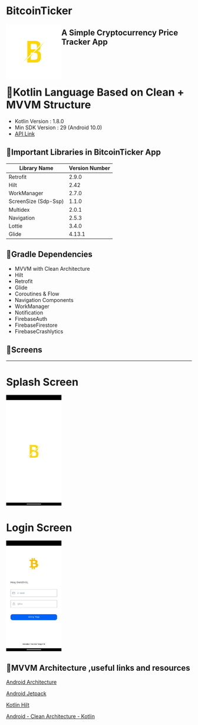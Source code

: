 # BitcoinTicker
<img align="left" width="150" height="150" src="https://github.com/tugfe52/BitcoinTicker/blob/development/app/src/main/res/drawable/app_logo.png">

## A Simple Cryptocurrency Price Tracker App

<br><br><br>

# 📍Kotlin Language Based on Clean + MVVM Structure

- Kotlin Version : 1.8.0
- Min SDK Version : 29 (Android 10.0)
- [API Link](https://www.coingecko.com/en/api)

## 📍Important Libraries in BitcoinTicker App

|Library Name   |Version Number          |
|---------------|------------------------|
|Retrofit		 |2.9.0                   |
|Hilt      |2.42 					|
|WorkManager			 |2.7.0 					|
|ScreenSize (Sdp-Ssp)		 |1.1.0				|
|Multidex	 |2.0.1				|
|Navigation	 |2.5.3			|
|Lottie	 |3.4.0		|
|Glide	 |4.13.1		|

## 📍Gradle Dependencies

- MVVM with Clean Architecture
- Hilt
- Retrofit
- Glide
- Coroutines & Flow
- Navigation Components
- WorkManager
- Notification
- FirebaseAuth
- FirebaseFirestore
- FirebaseCrashlytics

## 📍Screens
-----------

# Splash Screen
<img width="150" height="300" src="images/splash_screen.png">

# Login Screen
<img width="150" height="300" src="images/login_screen.png">


## 📍MVVM Architecture ,useful links and resources

[Android Architecture](https://github.com/googlesamples/android-architecture)

[Android Jetpack](https://github.com/androidx)

[Kotlin Hilt](https://developer.android.com/training/dependency-injection/hilt-android)

[Android - Clean Architecture - Kotlin](https://github.com/android10/Android-CleanArchitecture-Kotlin)